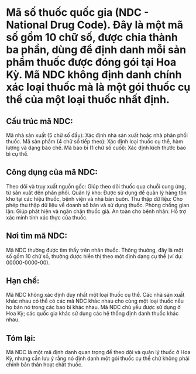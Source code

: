 # Mã số thuốc quốc gia (NDC - National Drug Code).  Đây là một mã số gồm 10 chữ số, được chia thành ba phần, dùng để định danh mỗi sản phẩm thuốc được đóng gói tại Hoa Kỳ.  Mã NDC không định danh chính xác loại thuốc mà là một gói thuốc cụ thể của một loại thuốc nhất định.

## Cấu trúc mã NDC:

Mã nhà sản xuất (5 chữ số đầu):  Xác định nhà sản xuất hoặc nhà phân phối thuốc.
Mã sản phẩm (4 chữ số tiếp theo): Xác định loại thuốc cụ thể, hàm lượng và dạng bào chế.
Mã bao bì (1 chữ số cuối):  Xác định kích thước bao bì cụ thể.


## Công dụng của mã NDC:

Theo dõi và truy xuất nguồn gốc:  Giúp theo dõi thuốc qua chuỗi cung ứng, từ sản xuất đến phân phối.
Quản lý kho: Được sử dụng để quản lý hàng tồn kho tại các hiệu thuốc, bệnh viện và nhà bán buôn.
Thu thập dữ liệu: Cho phép thu thập dữ liệu về doanh số bán và sử dụng thuốc.
Phòng chống gian lận: Giúp phát hiện và ngăn chặn thuốc giả.
An toàn cho bệnh nhân: Hỗ trợ xác minh tính xác thực của thuốc.


## Nơi tìm mã NDC:

Mã NDC thường được tìm thấy trên nhãn thuốc.  Thông thường, đây là một số gồm 10 chữ số, thường được hiển thị theo một định dạng cụ thể (ví dụ: 00000-0000-00).


## Hạn chế:

Mã NDC không xác định duy nhất một loại thuốc cụ thể.  Các nhà sản xuất khác nhau có thể có các mã NDC khác nhau cho cùng một loại thuốc nếu họ bán nó trong các bao bì khác nhau.
Mã NDC chủ yếu được sử dụng ở Hoa Kỳ; các quốc gia khác sử dụng các hệ thống định danh thuốc khác nhau.


## Tóm lại:
Mã NDC là một mã định danh quan trọng để theo dõi và quản lý thuốc ở Hoa Kỳ, nhưng cần lưu ý rằng nó định danh một gói thuốc cụ thể chứ không phải chính bản thân hoạt chất thuốc.
